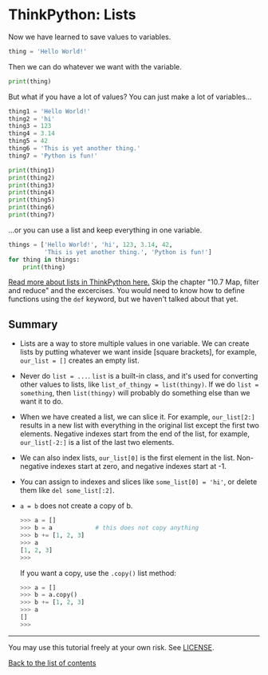 # ThinkPython: Lists

Now we have learned to save values to variables.

```py
thing = 'Hello World!'
```

Then we can do whatever we want with the variable.

```py
print(thing)
```

But what if you have a lot of values? You can just make a lot of
variables...

```py
thing1 = 'Hello World!'
thing2 = 'hi'
thing3 = 123
thing4 = 3.14
thing5 = 42
thing6 = 'This is yet another thing.'
thing7 = 'Python is fun!'

print(thing1)
print(thing2)
print(thing3)
print(thing4)
print(thing5)
print(thing6)
print(thing7)
```

...or you can use a list and keep everything in one variable.

```py
things = ['Hello World!', 'hi', 123, 3.14, 42,
          'This is yet another thing.', 'Python is fun!']
for thing in things:
    print(thing)
```

[Read more about lists in ThinkPython
here.](http://greenteapress.com/thinkpython2/html/thinkpython2011.html)
Skip the chapter "10.7 Map, filter and reduce" and the excercises. You
would need to know how to define functions using the `def` keyword, but
we haven't talked about that yet.

## Summary

- Lists are a way to store multiple values in one variable. We can
    create lists by putting whatever we want inside [square brackets],
    for example, `our_list = []` creates an empty list.
- Never do `list = ...`. `list` is a built-in class, and it's used for
    converting other values to lists, like `list_of_thingy = list(thingy)`.
    If we do `list = something`, then `list(thingy)` will probably do
    something else than we want it to do.
- When we have created a list, we can slice it. For example,
    `our_list[2:]` results in a new list with everything in the
    original list except the first two elements. Negative indexes start
    from the end of the list, for example, `our_list[-2:]` is a list of
    the last two elements.
- We can also index lists, `our_list[0]` is the first element in the
    list. Non-negative indexes start at zero, and negative indexes
    start at -1.
- You can assign to indexes and slices like `some_list[0] = 'hi'`, or
    delete them like `del some_list[:2]`.
- `a = b` does not create a copy of b.

    ```py
    >>> a = []
    >>> b = a            # this does not copy anything
    >>> b += [1, 2, 3]
    >>> a
    [1, 2, 3]
    >>> 
    ```

    If you want a copy, use the `.copy()` list method:

    ```py
    >>> a = []
    >>> b = a.copy()
    >>> b += [1, 2, 3]
    >>> a
    []
    >>> 
    ```

***

You may use this tutorial freely at your own risk. See [LICENSE](LICENSE).

[Back to the list of contents](README.md)
